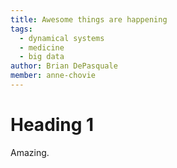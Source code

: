 ```yaml
---
title: Awesome things are happening
tags:
  - dynamical systems
  - medicine
  - big data
author: Brian DePasquale
member: anne-chovie
---
```


# Heading 1

Amazing. 
